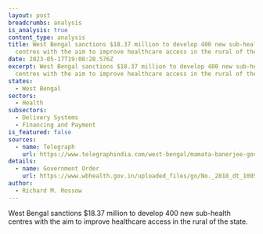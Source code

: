 ```yaml
---
layout: post
breadcrumbs: analysis
is_analysis: true
content_type: analysis
title: West Bengal sanctions $18.37 million to develop 400 new sub-health
  centres with the aim to improve healthcare access in the rural of the state
date: 2023-05-17T19:08:28.576Z
excerpt: West Bengal sanctions $18.37 million to develop 400 new sub-health
  centres with the aim to improve healthcare access in the rural of the state.
states:
  - West Bengal
sectors:
  - Health
subsectors:
  - Delivery Systems
  - Financing and Payment
is_featured: false
sources:
  - name: Telegraph
    url: https://www.telegraphindia.com/west-bengal/mamata-banerjee-government-sanctions-rs-151-crore-to-develop-400-new-sub-health-centres-across-bengal/cid/1936409
details:
  - name: Government Order
    url: https://www.wbhealth.gov.in/uploaded_files/go/No._2818_dt_100523-Administrative_Sanction_400_SSKs_23-24-_Transferred_from_NHM_to_XV_FC-HG_.pdf
author:
  - Richard M. Rossow
---
```

West Bengal sanctions $18.37 million to develop 400 new sub-health centres with the aim to improve healthcare access in the rural of the state.